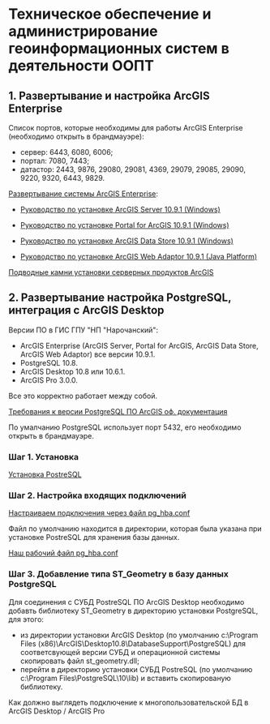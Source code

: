 # Техническое обеспечение и администрирование геоинформационных систем в деятельности ООПТ

## 1. Развертывание и настройка ArcGIS Enterprise

Список портов, которые необходимы для работы ArcGIS Enterprise (необходимо открыть в брандмауэре):
- сервер: 6443, 6080, 6006;
- портал: 7080, 7443;
- датастор: 2443, 9876, 29080, 29081, 4369, 29079, 29085, 29090, 9220, 9320, 6443, 9829. 

[Развертывание системы ArcGIS Enterprise](https://blogs.esri-cis.com/2022/07/14/arcgis_enterprise_deployment1091/):

- [Руководство по установке ArcGIS Server 10.9.1 (Windows)](https://enterprise.arcgis.com/ru/server/10.9.1/install/windows/welcome-to-the-arcgis-for-server-install-guide.htm)
  
- [Руководство по установке Portal for ArcGIS 10.9.1 (Windows)](https://enterprise.arcgis.com/ru/portal/10.9.1/install/windows/welcome-to-the-portal-for-arcgis-installation-guide.htm)
  
- [Руководство по установке ArcGIS Data Store 10.9.1 (Windows)](https://enterprise.arcgis.com/ru/data-store/10.9.1/install/windows/welcome-to-arcgis-data-store-installation-guide.htm)
  
- [Руководство по установке ArcGIS Web Adaptor 10.9.1 (Java Platform)](https://enterprise.arcgis.com/ru/web-adaptor/10.9.1/install/java-windows/welcome-arcgis-web-adaptor-install-guide.htm)

[Подводные камни установки серверных продуктов ArcGIS](https://blogs.esri-cis.ru/2015/06/08/underwater-stones-installation-arcgis-server/)

## 2. Развертывание настройка PostgreSQL, интеграция с ArcGIS Desktop

[]()

Версии ПО в ГИС ГПУ "НП "Нарочанский":
- ArcGIS Enterprise (ArcGIS Server, Portal for ArcGIS, ArcGIS Data Store, ArcGIS Web Adaptor) все версии 10.9.1.
- PostgreSQL 10.8.
- ArcGIS Desktop 10.8 или 10.6.1.
- ArcGIS Pro 3.0.0.

Все это корректно работает между собой.

[Требования к версии PostgreSQL ПО ArcGIS оф. документация](https://enterprise.arcgis.com/ru/system-requirements/10.9.1/windows/database-requirements-postgresql.htm)

По умалчанию PostgreSQL использует порт 5432, его необходимо открыть в брандмауэре.

### Шаг 1. Установка

[Установка PostreSQL](https://metanit.com/sql/postgresql/1.1.php)

### Шаг 2. Настройка входящих подключений

[Настраиваем подключения через файл pg_hba.conf](http://postgrespro.ru/docs/postgrespro/10/auth-pg-hba-conf)

Файл по умолчанию находится в директории, которая была указана при установке PostreSQL для хранения базы данных.

[Наш рабочий файл pg_hba.conf](http://gisoopt.by/gis/data/temp/pg_hba.rar)


### Шаг 3. Добавление типа ST_Geometry в базу данных PostgreSQL

Для соединения с СУБД PostreSQL ПО ArcGIS Desktop  необходимо добавть библиотеку ST_Geometry в директорию установки PostgreSQL, для этого:
- из директории установки ArcGIS Desktop (по умолчанию c:\Program Files (x86)\ArcGIS\Desktop10.8\DatabaseSupport\PostgreSQL\) для соответсвующей версии СУБД и операционной системы скопировать файл st_geometry.dll;
- перейти в директорию установки СУБД PostreSQL (по умолчанию c:\Program Files\PostgreSQL\10\lib\) и вставить скопированую библиотеку.

Как должно выглядеть подключение к многопользовательской БД в ArcGIS Desktop / ArcGIS Pro



